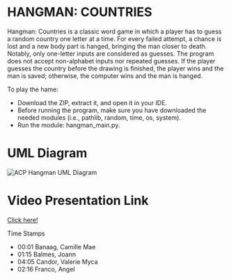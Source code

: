 # HANGMAN: COUNTRIES

  Hangman: Countries is a classic word game in which a player has to guess a random country one letter at a time. For every failed attempt, a chance is lost and a new body part is hanged, bringing the man closer to death. Notably, only one-letter inputs are considered as guesses. The program does not accept non-alphabet inputs nor repeated guesses. 
  If the player guesses the country before the drawing is finished, the player wins and the man is saved; otherwise, the computer wins and the man is hanged.

To play the hame:
  - Download the ZIP, extract it, and open it in your IDE.
  - Before running the program, make sure you have downloaded the needed modules (i.e., pathlib, random, time, os, system).
  - Run the module: hangman_main.py.


# UML Diagram
![ACP Hangman UML Diagram](https://user-images.githubusercontent.com/117970385/206967273-e413dc30-6f07-4e9e-ba26-2022d077bb03.png)


# Video Presentation Link

[Click here!](https://youtu.be/ACJwLpp320w)

Time Stamps
  - 00:01 Banaag, Camille Mae
  - 01:15 Balmes, Joann
  - 04:05 Candor, Valerie Myca
  - 02:16 Franco, Angel
